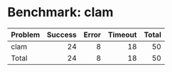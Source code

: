 # Benchmark: clam

| Problem   |   Success |   Error |   Timeout |   Total |
|:----------|----------:|--------:|----------:|--------:|
| clam      |        24 |       8 |        18 |      50 |
| Total     |        24 |       8 |        18 |      50 |

